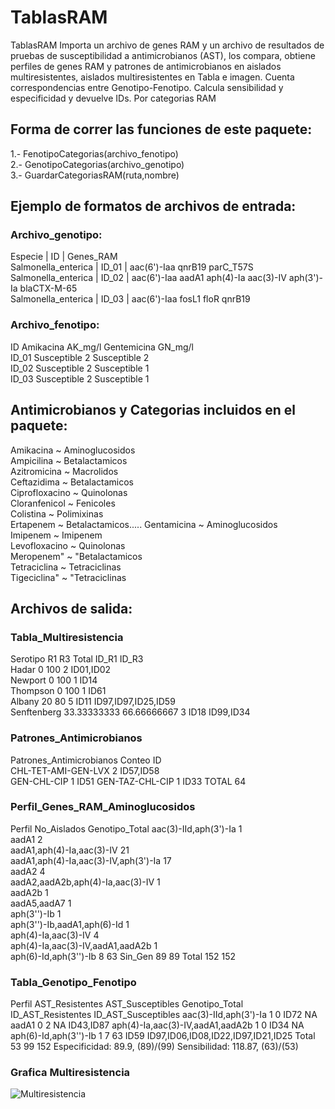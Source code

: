 # TablasRAM
TablasRAM Importa un archivo de genes RAM y un archivo de resultados de pruebas de susceptibilidad a antimicrobianos (AST), los compara, obtiene perfiles de genes RAM y patrones de antimicrobianos en aislados multiresistentes, aislados multiresistentes en Tabla e imagen. Cuenta correspondencias entre Genotipo-Fenotipo. Calcula sensibilidad y especificidad y devuelve IDs. Por categorias RAM

## Forma de correr las funciones de este paquete:     

  1.- FenotipoCategorias(archivo_fenotipo)     
  2.- GenotipoCategorias(archivo_genotipo)      
  3.- GuardarCategoriasRAM(ruta,nombre)      
  
## Ejemplo de formatos de archivos de entrada:    

  ### Archivo_genotipo:    

Especie	| ID | Genes_RAM  
Salmonella_enterica	| ID_01	| aac(6')-Iaa	qnrB19	parC_T57S     
Salmonella_enterica |	ID_02 |	aac(6')-Iaa	aadA1	aph(4)-Ia	aac(3)-IV	aph(3')-Ia	blaCTX-M-65    
Salmonella_enterica |	ID_03	| aac(6')-Iaa	fosL1	floR	qnrB19     

### Archivo_fenotipo:

ID  Amikacina	AK_mg/l Gentemicina	GN_mg/l    
ID_01	Susceptible	2	Susceptible	2    
ID_02	Susceptible	2	Susceptible	1    
ID_03	Susceptible	2	Susceptible	1    

## Antimicrobianos y Categorias incluidos en el paquete:   
         
Amikacina ~ Aminoglucosidos   
Ampicilina ~ Betalactamicos    
Azitromicina ~ Macrolidos     
Ceftazidima ~ Betalactamicos     
Ciprofloxacino ~ Quinolonas      
Cloranfenicol ~ Fenicoles     
Colistina ~ Polimixinas     
Ertapenem ~ Betalactamicos.....
Gentamicina ~ Aminoglucosidos     
Imipenem ~ Imipenem    
Levofloxacino ~ Quinolonas    
Meropenem" ~ "Betalactamicos     
Tetraciclina ~ Tetraciclinas    
Tigeciclina" ~ "Tetraciclinas    

## Archivos de salida:    
### Tabla_Multiresistencia    
  Serotipo	R1	R3	Total	ID_R1	ID_R3    
Hadar	0	100	2		ID01,ID02    
Newport	0	100	1		ID14    
Thompson	0	100	1		ID61    
Albany	20	80	5	ID11	ID97,ID97,ID25,ID59    
Senftenberg	33.33333333	66.66666667	3	ID18	ID99,ID34    

### Patrones_Antimicrobianos     
Patrones_Antimicrobianos	Conteo	ID     
CHL-TET-AMI-GEN-LVX	2	ID57,ID58    
GEN-CHL-CIP	1	ID51
GEN-TAZ-CHL-CIP	1	ID33
TOTAL	64	

### Perfil_Genes_RAM_Aminoglucosidos 
Perfil	No_Aislados	Genotipo_Total
aac(3)-IId,aph(3')-Ia	1	
aadA1	2	
aadA1,aph(4)-Ia,aac(3)-IV	21	
aadA1,aph(4)-Ia,aac(3)-IV,aph(3')-Ia	17	
aadA2	4	
aadA2,aadA2b,aph(4)-Ia,aac(3)-IV	1	
aadA2b	1	
aadA5,aadA7	1	
aph(3'')-Ib	1	
aph(3'')-Ib,aadA1,aph(6)-Id	1	
aph(4)-Ia,aac(3)-IV	4	
aph(4)-Ia,aac(3)-IV,aadA1,aadA2b	1	
aph(6)-Id,aph(3'')-Ib	8	63
Sin_Gen	89	89
Total	152	152

### Tabla_Genotipo_Fenotipo
Perfil	AST_Resistentes	AST_Susceptibles	Genotipo_Total	ID_AST_Resistentes	ID_AST_Susceptibles
aac(3)-IId,aph(3')-Ia	1	0		ID72	NA
aadA1	0	2		NA	ID43,ID87
aph(4)-Ia,aac(3)-IV,aadA1,aadA2b	1	0		ID34	NA
aph(6)-Id,aph(3'')-Ib	1	7	63	ID59	ID97,ID06,ID08,ID22,ID97,ID21,ID25
Total	53	99	152	Especificidad: 89.9, (89)/(99)	Sensibilidad: 118.87, (63)/(53)


### Grafica Multiresistencia

![Multiresistencia](https://user-images.githubusercontent.com/113209694/215827673-a7dd7594-5284-4012-a786-4cbe955aab71.png)






